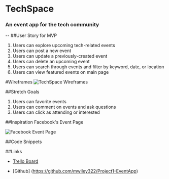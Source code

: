 # TechSpace
### An event app for the tech community

--
##User Story for MVP

1. Users can explore upcoming tech-related events
2. Users can post a new event
3. Users can update a previously-created event
4. Users can delete an upcoming event
5. Users can search through events and filter by keyword, date, or location
6. Users can view featured events on main page

#Wireframes
![TechSpace Wireframes](http://i.imgur.com/LvMku1N.png")


##Stretch Goals

1. Users can favorite events
2. Users can comment on events and ask questions
3. Users can click as attending or interested

##Inspiration
Facebook's Event Page

![Facebook Event Page](http://i.imgur.com/1kF6dtI.png")

##Code Snippets

##Links


- [Trello Board](https://trello.com/b/A4SH14BO/techspace)

- [Github] (https://github.com/mwiley322/Project1-EventApp)
